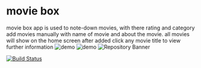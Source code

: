 # movie box 

movie box app is used to note-down movies, with there rating and category 
add movies manually with name of movie and about the movie.
all movies will show on the home screen after added click any movie title to view  further information 
![demo](app-data/IMG-1.png) ![demo](app-data/IMG-2.png) ![Repository Banner](app-data/IMG-1.png)


[![Build Status](https://travis-ci.org/joemccann/dillinger.svg?branch=master)](https://travis-ci.org/joemccann/dillinger)
